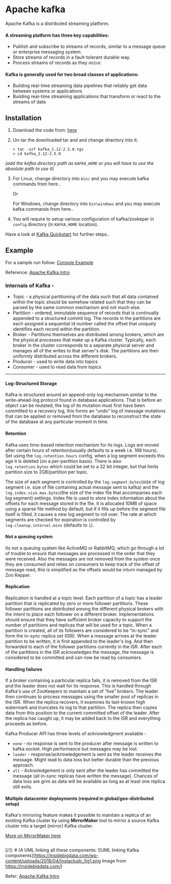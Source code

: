 
# Apache kafka

Apache Kafka is a distributed streaming platform.

#### A streaming platform has three key capabilities:

- Publish and subscribe to streams of records, similar to a message queue or enterprise messaging system.
- Store streams of records in a fault-tolerant durable way.
- Process streams of records as they occur.

#### Kafka is generally used for two broad classes of applications:

- Building real-time streaming data pipelines that reliably get data between systems or applications
- Building real-time streaming applications that transform or react to the streams of data

## Installation

1. Download the code from: [here](https://www.apache.org/dyn/closer.cgi?path=/kafka/2.5.0/kafka_2.12-2.5.0.tgz)
2. Un-tar the downloaded tar and and change directory into it:

       > tar -xzf kafka_2.12-2.5.0.tgz
       > cd kafka_2.12-2.5.0
_(add the kafka directory path as `KAFKA_HOME` or you will have to use the absolute path to use it)_

3. For Linux, change directory into `bin/` and you may execute kafka commands from here.. 
   
   Or
   
   For Windows, change directory into `bin\windows` and you may execute kafka commands from here.. 
   
4. You will require to setup various configuration of kafka/zookeper in `config` directory (in `KAFKA_HOME` location).

Have a look at [Kafka Quickstart](https://kafka.apache.org/quickstart) for further steps..
   
## Example

For a sample run follow: [Console Example](https://github.com/techfaqs/Tech-FAQs/blob/master/bigdata/kafka/console-example.md)

Reference: [Apache Kafka Intro](https://kafka.apache.org/intro.html)

### Internals of Kafka -

- Topic - a physical partitioning of the data such that all data contained within the topic should be somehow related
 such that they can be parsed by the same common mechanism and not much else.
- Partition - ordered, immutable sequence of records that is continually appended to a structured commit log.
  The records in the partitions are each assigned a sequential id number called the offset that uniquely identifies each
   record within the partition.
- Broker - Partitions themselves are distributed among brokers, which are the physical processes that make up a Kafka cluster.
   Typically, each broker in the cluster corresponds to a separate physical server and manages all of the writes to
   that server's disk. The partitions are then uniformly distributed across the different brokers.
- Producer - used to write data into topics
- Consumer - used to read data from topics


---

#### Log-Structured Storage

Kafka is structured around an append-only log mechanism similar to the write-ahead-log protocol found in database applications.
That is before an object can be mutated, the log of its mutation must first have been committed to a recovery log, this
 forms an “undo” log of message mutations that can be applied or removed from the database to reconstruct the state of
 the database at any particular moment in time.

#### Retention

Kafka uses time-based retention mechanism for its logs. Logs are moved after certain hours of retention(usually defaults
 to a week i.e. 168 hours). Set using the `log.retention.hours` config, when a log segment exceeds this age it is deleted
 (on a per-partition basis). There is also `log.retention.bytes` which could be set to a 32 bit integer, but that limits
 partition size to 2GB/partition per topic.

The size of each segment is controlled by the `log.segment.bytes`(size of log segment i.e. size of file containing actual
 message sent to kafka) and the `log.index.size.max.bytes`(the size of the index file that accompanies each log segment)
 settings. Index file is used to store index information about the offsets for each message stored in the file.
 It is allocated 10MB of space using a sparse file method by default, but if it fills up before the segment file itself
 is filled, it causes a new log segment to roll over.
The rate at which segments are checked for expiration is controlled by `log.cleanup.interval.mins` (defaults to `1`).


#### Not a queuing system

Its not a queuing syatem like ActiveMQ or RabbitMQ, which go through a lot of trouble to ensure that messages are processed
 in the order that they were received. Also the messages are not removed from the system once they are consumed and relies on
 consumers to keep track of the offset of message read, this is simplified as the offsets would be inturn managed by Zoo Kepper.

#### Replication

Replication is handled at a topic level. Each partition of a topic has a leader partition that is replicated by zero or
 more follower partitions. These follower partitions are distributed among the different physical brokers with the
 intent to place each follower on a different broker. Implementations should ensure that they have sufficient broker
 capacity to support the number of partitions and replicas that will be used for a topic.
When a partition is created, all of its followers are considered to be “in-sync” and form the in-sync replica set (ISR).
 When a message arrives at the leader partition to be written, it is first appended to the leader's log. And then
 forwarded to each of the follower partitions currently in the ISR. After each of the partitions in the ISR acknowledges
 the message, the message is considered to be committed and can now be read by consumers.

#### Handling failures

If a broker containing a particular replica fails, it is removed from the ISR and the leader does not wait for its
 response. This is handled through Kafka's use of ZooKeepers to maintain a set of “live” brokers. The leader then
 continues to process messages using the smaller pool of replicas in the ISR. When the replica recovers, it examines
 its last-known high watermark and truncates its log to that partition. The replica then copies data from this position
 to the current committed offset of the leader. After the replica has caught up, it may be added back to the ISR and
 everything proceeds as before.

Kafka Producer API has three levels of acknowledgment available -

- `none` - no response is sent to the producer after message is written to kafka socket. High performance but messages may be lost.
- `leader` - response/acknowledgement is sent as the leader receives the message. Might lead to data loss but better
   durable than the previous approach.
- `all` - Acknoledgement is only sent after the leader has committed the message (all in-sync replicas have written the message).
   Chances of data loss are grim as data will be available as long as at least one replica still exits.

#### Multiple datacenter deployments (required in global/geo-distributed setup)

Kafka's mirroring feature makes it possible to maintain a replica of an existing Kafka cluster by using **MirrorMaker**
 tool to mirror a source Kafka cluster into a target (mirror) Kafka cluster.

[More on MirrorMaker here](https://cwiki.apache.org/confluence/pages/viewpage.action?pageId=27846330)



![]()

[//]: # (A UML linking all these components:
![UML linking Kafka components](https://insidebigdata.com/wp-content/uploads/2018/04/Instaclustr_fig1.png
Image from https://insidebigdata.com/)

Refer: [Apache Kafka Intro](https://kafka.apache.org/intro)
